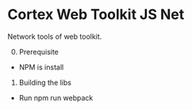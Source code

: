 Cortex Web Toolkit JS Net
========================

Network tools of web toolkit.

0. Prerequisite
  - NPM is install

1. Building the libs
  - Run npm run webpack
